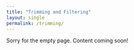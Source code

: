 ```yaml
---
title: "Trimming and Filtering"
layout: single
permalink: /trimming/
---
```


Sorry for the empty page. Content coming soon!